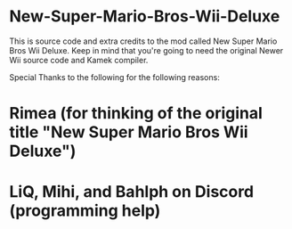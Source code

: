 # New-Super-Mario-Bros-Wii-Deluxe
This is source code and extra credits to the mod called New Super Mario Bros Wii Deluxe.
Keep in mind that you're going to need the original Newer Wii source code and Kamek compiler.


Special Thanks to the following for the following reasons:

# Rimea (for thinking of the original title "New Super Mario Bros Wii Deluxe")
# LiQ, Mihi, and Bahlph on Discord (programming help)
